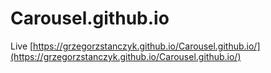 # Carousel.github.io

Live [https://grzegorzstanczyk.github.io/Carousel.github.io/](https://grzegorzstanczyk.github.io/Carousel.github.io/)
